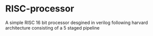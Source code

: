 # RISC-processor
A simple RISC 16 bit processor desgined in verilog following harvard architecture consisting of a 5 staged pipeline
